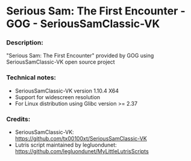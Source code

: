 # Serious Sam: The First Encounter - GOG - SeriousSamClassic-VK
### Description:
"Serious Sam: The First Encounter" provided by GOG using SeriousSamClassic-VK open source project
### Technical notes:
- SeriousSamClassic-VK version 1.10.4 X64
- Support for widescreen resolution
- For Linux distribution using Glibc version >= 2.37
### Credits:
- SeriousSamClassic-VK: https://github.com/tx00100xt/SeriousSamClassic-VK
- Lutris script maintained by legluondunet: https://github.com/legluondunet/MyLittleLutrisScripts

